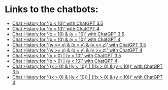 # Links to the chatbots:

- [Chat History for '(x < 10)' with ChatGPT 3.5](https://chat.openai.com/share/e8dac6ca-53da-4f5c-8a8b-9fadd801fc8d)
- [Chat History for '(x < 10)' with ChatGPT 4](https://chat.openai.com/share/5f8313cc-bdf6-4f1f-8775-bf967c74d98f)
- [Chat History for '(x = 10) & (y = 10)' with ChatGPT 3.5](https://chat.openai.com/share/2fce8ca6-6631-4783-81ad-0af0d9876af7)
- [Chat History for '(x = 10) & (y = 10)' with ChatGPT 4](https://chat.openai.com/share/c56e8926-ef21-423c-81ff-60353b562290)
- [Chat History for '(w >= x) & (x = y) & (y >= z)' with ChatGPT 3.5](https://chat.openai.com/share/259a2249-9a8d-4094-a09f-713ac71fccb2)
- [Chat History for '(w >= x) & (x = y) & (y >= z)' with ChatGPT 4](https://chat.openai.com/share/92b64fd1-1a07-4ee2-bbeb-422c47027dfd)
- [Chat History for '(x > 0) | (y < 10)' with ChatGPT 3.5](https://chat.openai.com/share/c3b53340-fb0b-44b4-bc94-ec222f440f11)
- [Chat History for '(x > 0) | (y < 10)' with ChatGPT 4](https://chat.openai.com/share/4fb73588-0d8d-4ca1-97c8-9477a9536b95)
- [Chat History for '((x > 0) & !(y < 10)) | (!(x > 0) & (y < 10))' with ChatGPT 3.5]()
- [Chat History for '((x > 0) & !(y < 10)) | (!(x > 0) & (y < 10))' with ChatGPT 4]()
